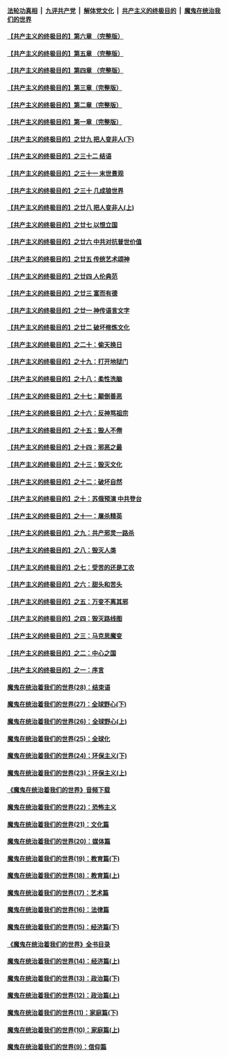 ####  [法轮功真相](../../../../basic/blob/master/README.md?t=04040301) &nbsp;|&nbsp; [九评共产党](../../../../9ping.md/blob/master/README.md?t=04040301) &nbsp;|&nbsp; [解体党文化](../../../../jtdwh.md/blob/master/README.md?t=04040301)  &nbsp;|&nbsp; [共产主义的终极目的](../../../../gczydzjmd.md/blob/master/README.md?t=04040301) &nbsp;|&nbsp; [魔鬼在统治我们的世界](../../../../mgztzwmdsj.md/blob/master/README.md?t=04040301) 

#### [【共产主义的终极目的】第六章 （完整版）](../pages/nsc422/n11428913.md?t=04040301) 

#### [【共产主义的终极目的】第五章 （完整版）](../pages/nsc422/n11428912.md?t=04040301) 

#### [【共产主义的终极目的】第四章 （完整版）](../pages/nsc422/n11428907.md?t=04040301) 

#### [【共产主义的终极目的】第三章（完整版）](../pages/nsc422/n11428848.md?t=04040301) 

#### [【共产主义的终极目的】第二章（完整版）](../pages/nsc422/n11428831.md?t=04040301) 

#### [【共产主义的终极目的】第一章（完整版）](../pages/nsc422/n11417651.md?t=04040301) 

#### [【共产主义的终极目的】之廿九 把人变非人(下)](../pages/nsc422/n11344140.md?t=04040301) 

#### [【共产主义的终极目的】之三十二 结语](../pages/nsc422/n11360535.md?t=04040301) 

#### [【共产主义的终极目的】之三十一 末世景观](../pages/nsc422/n11351129.md?t=04040301) 

#### [【共产主义的终极目的】之三十 几成狼世界](../pages/nsc422/n11348280.md?t=04040301) 

#### [【共产主义的终极目的】之廿八 把人变非人(上)](../pages/nsc422/n11340492.md?t=04040301) 

#### [【共产主义的终极目的】之廿七 以恨立国](../pages/nsc422/n11336944.md?t=04040301) 

#### [【共产主义的终极目的】之廿六 中共对抗普世价值](../pages/nsc422/n11324785.md?t=04040301) 

#### [【共产主义的终极目的】之廿五 传统艺术颂神](../pages/nsc422/n11296396.md?t=04040301) 

#### [【共产主义的终极目的】之廿四 人伦典范](../pages/nsc422/n11296397.md?t=04040301) 

#### [【共产主义的终极目的】之廿三 富而有德](../pages/nsc422/n11283598.md?t=04040301) 

#### [【共产主义的终极目的】之廿一 神传语言文字](../pages/nsc422/n11263265.md?t=04040301) 

#### [【共产主义的终极目的】之廿二 破坏修炼文化](../pages/nsc422/n11245728.md?t=04040301) 

#### [【共产主义的终极目的】之二十：偷天换日](../pages/nsc422/n11238846.md?t=04040301) 

#### [【共产主义的终极目的】之十九：打开地狱门](../pages/nsc422/n11206376.md?t=04040301) 

#### [【共产主义的终极目的】之十八：柔性洗脑](../pages/nsc422/n11199994.md?t=04040301) 

#### [【共产主义的终极目的】之十七：颠倒善恶](../pages/nsc422/n11179782.md?t=04040301) 

#### [【共产主义的终极目的】之十六：反神骂祖宗](../pages/nsc422/n11166798.md?t=04040301) 

#### [【共产主义的终极目的】之十五：毁人不倦](../pages/nsc422/n11166792.md?t=04040301) 

#### [【共产主义的终极目的】之十四：邪恶之最](../pages/nsc422/n11150249.md?t=04040301) 

#### [【共产主义的终极目的】之十三：毁灭文化](../pages/nsc422/n11135227.md?t=04040301) 

#### [【共产主义的终极目的】之十二：破坏自然](../pages/nsc422/n11135214.md?t=04040301) 

#### [【共产主义的终极目的】之十：苏俄预演 中共登台](../pages/nsc422/n11118424.md?t=04040301) 

#### [【共产主义的终极目的】之十一：屠杀精英](../pages/nsc422/n11118442.md?t=04040301) 

#### [【共产主义的终极目的】之九：共产邪灵一路杀](../pages/nsc422/n11114139.md?t=04040301) 

#### [【共产主义的终极目的】之八：毁灭人类](../pages/nsc422/n11108503.md?t=04040301) 

#### [【共产主义的终极目的】之七：受苦的还是工农](../pages/nsc422/n11101809.md?t=04040301) 

#### [【共产主义的终极目的】之六：甜头和苦头](../pages/nsc422/n11096971.md?t=04040301) 

#### [【共产主义的终极目的】之五：万变不离其邪](../pages/nsc422/n11091285.md?t=04040301) 

#### [【共产主义的终极目的】之四：毁灭路线图](../pages/nsc422/n11086284.md?t=04040301) 

#### [【共产主义的终极目的】之三：马克思魔变](../pages/nsc422/n11061941.md?t=04040301) 

#### [【共产主义的终极目的】之二：中心之国](../pages/nsc422/n11047728.md?t=04040301) 

#### [【共产主义的终极目的】之一：序言](../pages/nsc422/n11086077.md?t=04040301) 

#### [魔鬼在统治着我们的世界(28)：结束语](../pages/nsc422/n10936246.md?t=04040301) 

#### [魔鬼在统治着我们的世界(27)：全球野心(下)](../pages/nsc422/n10928319.md?t=04040301) 

#### [魔鬼在统治着我们的世界(26)：全球野心(上)](../pages/nsc422/n10900318.md?t=04040301) 

#### [魔鬼在统治着我们的世界(25)：全球化](../pages/nsc422/n10788205.md?t=04040301) 

#### [魔鬼在统治着我们的世界(24)：环保主义(下)](../pages/nsc422/n10695307.md?t=04040301) 

#### [魔鬼在统治着我们的世界(23)：环保主义(上)](../pages/nsc422/n10688613.md?t=04040301) 

#### [《魔鬼在统治着我们的世界》音频下载](../pages/nsc422/n10635553.md?t=04040301) 

#### [魔鬼在统治着我们的世界(22)：恐怖主义](../pages/nsc422/n10614727.md?t=04040301) 

#### [魔鬼在统治着我们的世界(21)：文化篇](../pages/nsc422/n10597706.md?t=04040301) 

#### [魔鬼在统治着我们的世界(20)：媒体篇](../pages/nsc422/n10586579.md?t=04040301) 

#### [魔鬼在统治着我们的世界(19)：教育篇(下)](../pages/nsc422/n10564808.md?t=04040301) 

#### [魔鬼在统治着我们的世界(18)：教育篇(上)](../pages/nsc422/n10526970.md?t=04040301) 

#### [魔鬼在统治着我们的世界(17)：艺术篇](../pages/nsc422/n10499093.md?t=04040301) 

#### [魔鬼在统治着我们的世界(16)：法律篇](../pages/nsc422/n10485969.md?t=04040301) 

#### [魔鬼在统治着我们的世界(15)：经济篇(下)](../pages/nsc422/n10469975.md?t=04040301) 

#### [《魔鬼在统治着我们的世界》全书目录](../pages/nsc422/n10464261.md?t=04040301) 

#### [魔鬼在统治着我们的世界(14)：经济篇(上)](../pages/nsc422/n10457370.md?t=04040301) 

#### [魔鬼在统治着我们的世界(13)：政治篇(下)](../pages/nsc422/n10448270.md?t=04040301) 

#### [魔鬼在统治着我们的世界(12)：政治篇(上)](../pages/nsc422/n10444576.md?t=04040301) 

#### [魔鬼在统治着我们的世界(11)：家庭篇(下)](../pages/nsc422/n10440961.md?t=04040301) 

#### [魔鬼在统治着我们的世界(10)：家庭篇(上)](../pages/nsc422/n10435448.md?t=04040301) 

#### [魔鬼在统治着我们的世界(9)：信仰篇](../pages/nsc422/n10432159.md?t=04040301) 

